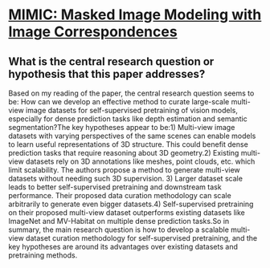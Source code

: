 # [MIMIC: Masked Image Modeling with Image Correspondences](https://arxiv.org/abs/2306.15128)

## What is the central research question or hypothesis that this paper addresses?

Based on my reading of the paper, the central research question seems to be: How can we develop an effective method to curate large-scale multi-view image datasets for self-supervised pretraining of vision models, especially for dense prediction tasks like depth estimation and semantic segmentation?The key hypotheses appear to be:1) Multi-view image datasets with varying perspectives of the same scenes can enable models to learn useful representations of 3D structure. This could benefit dense prediction tasks that require reasoning about 3D geometry.2) Existing multi-view datasets rely on 3D annotations like meshes, point clouds, etc. which limit scalability. The authors propose a method to generate multi-view datasets without needing such 3D supervision. 3) Larger dataset scale leads to better self-supervised pretraining and downstream task performance. Their proposed data curation methodology can scale arbitrarily to generate even bigger datasets.4) Self-supervised pretraining on their proposed multi-view dataset outperforms existing datasets like ImageNet and MV-Habitat on multiple dense prediction tasks.So in summary, the main research question is how to develop a scalable multi-view dataset curation methodology for self-supervised pretraining, and the key hypotheses are around its advantages over existing datasets and pretraining methods.
